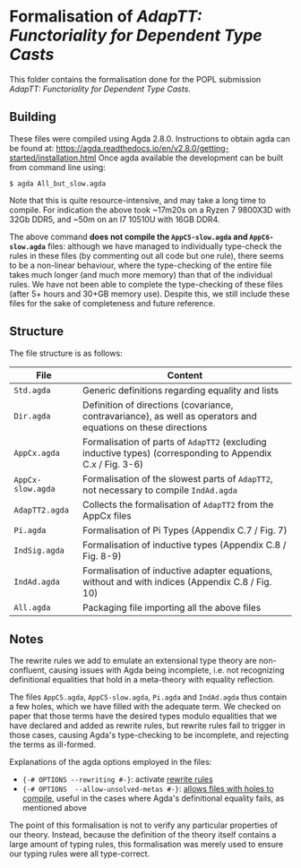 # Formalisation of *AdapTT: Functoriality for Dependent Type Casts*

This folder contains the formalisation done for the POPL submission *AdapTT: Functoriality for Dependent Type Casts*.

## Building

These files were compiled using Agda 2.8.0.
Instructions to obtain agda can be found at: https://agda.readthedocs.io/en/v2.8.0/getting-started/installation.html
Once agda available the development can be built from command line using:

```
$ agda All_but_slow.agda
```

Note that this is quite resource-intensive, and may take a long time to compile.
For indication the above took ~17m20s on a Ryzen 7 9800X3D with 32Gb DDR5, and ~50m on an I7 10510U with 16GB DDR4.

The above command **does not compile the `AppC5-slow.agda` and `AppC6-slow.agda`** files: although we have managed to individually type-check the rules in these files (by commenting out all code but one rule), there seems to be a non-linear behaviour, where the type-checking of the entire file takes much longer (and much more memory) than that of the individual rules. We have not been able to complete the type-checking of these files (after 5+ hours and 30+GB memory use).
Despite this, we still include these files for the sake of completeness and future reference.

## Structure

The file structure is as follows:

| File | Content |
|------|---------|
| `Std.agda`       | Generic definitions regarding equality and lists
| `Dir.agda`       | Definition of directions (covariance, contravariance), as well as operators and equations on these directions
| `AppCx.agda`     | Formalisation of parts of `AdapTT2` (excluding inductive types) (corresponding to Appendix C.x / Fig. 3-6)
| `AppCx-slow.agda`| Formalisation of the slowest parts of `AdapTT2`, not necessary to compile `IndAd.agda`
| `AdapTT2.agda`   | Collects the formalisation of `AdapTT2` from the AppCx files
| `Pi.agda`        | Formalisation of Pi Types (Appendix C.7 / Fig. 7)
| `IndSig.agda`    | Formalisation of inductive types (Appendix C.8 / Fig. 8-9)
| `IndAd.agda`     | Formalisation of inductive adapter equations, without and with indices (Appendix C.8 / Fig. 10)
| `All.agda`       | Packaging file importing all the above files

## Notes

The rewrite rules we add to emulate an extensional type theory are non-confluent, causing issues with Agda being incomplete, i.e. not recognizing definitional equalities that hold in a meta-theory with equality reflection.

The files `AppC5.agda`, `AppC5-slow.agda`, `Pi.agda` and `IndAd.agda` thus contain a few holes, which we have filled with the adequate term. We checked on paper that those terms have the desired types modulo equalities that we have declared and added as rewrite rules, but rewrite rules fail to trigger in those cases, causing Agda's type-checking to be incomplete, and rejecting the terms as ill-formed.

Explanations of the agda options employed in the files:
- `{-# OPTIONS --rewriting #-}`: activate [rewrite rules](https://agda.readthedocs.io/en/v2.8.0/language/rewriting.html#rewriting)
- `{-# OPTIONS  --allow-unsolved-metas #-}`: [allows files with holes to compile](https://agda.readthedocs.io/en/latest/tools/command-line-options.html#cmdoption-allow-unsolved-metas), useful in the cases where Agda's definitional equality fails, as mentioned above

The point of this formalisation is not to verify any particular properties of our theory. Instead, because the definition of the theory itself contains a large amount of typing rules, this formalisation was merely used to ensure our typing rules were all type-correct.